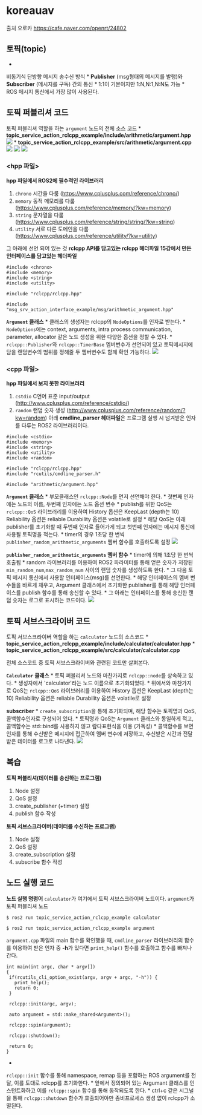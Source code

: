 # koreauav
출처 오로카 https://cafe.naver.com/openrt/24802
## 토픽(topic)
*
비동기식 단방향 메시지 송수신 방식
*
**Publisher** (msg형태의 메시지를 발행)와 **Subscriber** (메시지를 구독) 간의 통신
*
1:1이 기본이지만 1:N,N:1,N:N도 가능
*
ROS 메시지 통신에서 가장 많이 사용된다.

## 토픽 퍼블리셔 코드
토픽 퍼블리셔 역할을 하는 `argument` 노드의 전체 소스 코드
*
**topic_service_action_rclcpp_example/include/arithmetic/argument.hpp**
![](https://images.velog.io/images/kyungha47/post/107033ef-8fca-4a89-ab9b-8dbf2d8d9d28/image.png)
*
**topic_service_action_rclcpp_example/src/arithmetic/argument.cpp**
![](https://images.velog.io/images/kyungha47/post/f1b53c48-40da-4983-a07b-bec78b54eafd/image.png)
![](https://images.velog.io/images/kyungha47/post/a0b77d48-e881-4e38-acd5-a17e0c7b15bb/image.png)
![](https://images.velog.io/images/kyungha47/post/ec75e6fd-d5f3-4fbf-b550-e60dca3035d0/image.png)
### <hpp 파일>
**hpp 파일에서 ROS2에 필수적인 라이브러리**
1. `chrono` 시간을 다룸 (https://www.cplusplus.com/reference/chrono/)
2. `memory` 동적 메모리를 다룸 (https://www.cplusplus.com/reference/memory/?kw=memory)
3. `string` 문자열을 다룸 (https://www.cplusplus.com/reference/string/string/?kw=string)
4. `utility` 서로 다른 도메인을 다룸 (https://www.cplusplus.com/reference/utility/?kw=utility)

 그 아래에 선언 되어 있는 것
**rclcpp API를 담고있는 rclcpp 헤더파일**
**15강에서 만든 인터페이스를 담고있는 헤더파일** 

~~~
#include <chrono>
#include <memory>
#include <string>
#include <utility>

#include "rclcpp/rclcpp.hpp"

#include "msg_srv_action_interface_example/msg/arithmetic_argument.hpp"
~~~
**`Argument` 클래스**
*
클래스의 생성자는 rclcpp의 `NodeOptions`를 인자로 받는다.
*
`NodeOptions`에는 context, arguments, intra process communication, parameter, allocator 같은 노드 생성을 위한 다양한 옵션을 정할 수 있다.
*
`rclcpp::Publisher`와 `rclcpp::TimerBase` 멤버변수가 선언되어 있고 토픽메시지에 담을 랜덤변수의 범위를 정해줄 두 멤버변수도 함께 확인 가능하다.
![](https://images.velog.io/images/kyungha47/post/4328fe8e-ddc8-49aa-8a96-0412fe21a0c0/image.png)


### <cpp 파일>
**hpp 파일에서 보지 못한 라이브러리**
1. `cstdio` C언어 표준 input/output (http://www.cplusplus.com/reference/cstdio/)
2. `random` 랜덤 숫자 생성 (http://www.cplusplus.com/reference/random/?kw=random)
아래 **cmdline_parser 헤더파일**은 프로그램 실행 시 넘겨받은 인자를 다루는 ROS2 라이브러리이다.
~~~
#include <cstdio>
#include <memory>
#include <string>
#include <utility>
#include <random>

#include "rclcpp/rclcpp.hpp"
#include "rcutils/cmdline_parser.h"

#include "arithmetic/argument.hpp"
~~~

**`Argument` 클래스**
*
부모클래스인 `rclcpp::Node`를 먼저 선언해야 한다.
*
첫번째 인자에는 노드의 이름, 두번째 인자에는 노드 옵션 변수
*
publish를 위한 QoS는 `rclcpp::QoS` 라이브러리를 이용하여 
History 옵션은 KeepLast (depth는 10)
Reliability 옵션은 reliable
Durability 옵션은 volatile로 설정
*
해당 QoS는 아래 publisher를 초기화할 때 두번째 인자로 들어가게 되고
첫번째 인자에는 메시지 통신에 사용될 토픽명을 적는다.
*
timer의 경우 1초당 한 번씩 `publisher_random_arithmetic_arguments` 멤버 함수를 호출하도록 설정
![](https://images.velog.io/images/kyungha47/post/01be1d26-e51c-4245-bff4-3a3483b37f17/image.png)

**`publisher_random_arithmetic_arguments` 멤버 함수**
*
timer에 의해 1초당 한 번씩 호출됨
*
random 라이브러리를 이용하여 ROS2 파라미터를 통해 얻은 숫자가 저장된 `min_random_num`,`max_random_num` 사이의 랜덤 숫자를 생성하도록 한다.
*
그 다음 토픽 메시지 통신에서 사용할 인터페이스(msg)를 선언한다.
*
해당 인터페이스의 멤버 변수들을 바르게 채우고, Argument 클래스에서 초기화한 publisher를 통해 해당 인터페이스를 publish 함수를 통해 송신할 수 있다.
*
그 아래는 인터페이스를 통해 송신한 랜덤 숫자는 로그로 표시하는 코드이다.
![](https://images.velog.io/images/kyungha47/post/9059cf86-c2b7-413b-8829-01dc41bf88d7/image.png)

## 토픽 서브스크라이버 코드
토픽 서브스크라이버 역할을 하는 `calculator` 노드의 소스코드
*
**topic_service_action_rclcpp_example/include/calculator/calculator.hpp**
*
**topic_service_action_rclcpp_example/src/calculator/calculator.cpp**

전체 소스코드 중 토픽 서브스크라이버와 관련된 코드만 살펴본다.

**`Calculator` 클래스**
*
토픽 퍼블리셔 노드와 마찬가지로 `rclcpp::node`를 상속하고 있다.
*
생성자에서 'calculator'라는 노드 이름으로 초기화되었다.
*
위에서와 마찬가지로 QoS는 `rclcpp::QoS` 라이브러리를 이용하여 
History 옵션은 KeepLast (depth는 10)
Reliability 옵션은 reliable
Durability 옵션은 volatile로 설정

**subscriber**
*
`create_subscription`을 통해 초기화되며, 해당 함수는 토픽명과 QoS, 콜백함수인자로 구성되어 있다.
*
토픽명과 QoS는 `Argument` 클래스와 동일하게 적고, 콜백함수는 std::bind를 사용하지 않고 람다표현식을 이용 (가독성)
*
콜백함수를 보면 인자를 통해 수신받은 메시지에 접근하여 멤버 변수에 저장하고, 수신받은 시간과 전달받은 데이터를 로그로 나타낸다.
![](https://images.velog.io/images/kyungha47/post/b6446409-af64-40c5-b3a1-99b4043bb809/image.png)

## 복습

**토픽 퍼블리셔(데이터를 송신하는 프로그램)**
1. Node 설정
2. QoS 설정
3. create_publisher (+timer) 설정
4. publish 함수 작성

**토픽 서브스크라이버(데이터를 수신하는 프로그램)**
1. Node 설정
2. QoS 설정
3. create_subscription 설정
4. subscribe 함수 작성

## 노드 실행 코드
**노드 실행 명령어**
`calculator`가 여기에서 토픽 서브스크라이버 노드이다.
`argument`가 토픽 퍼블리셔 노드
~~~
$ ros2 run topic_service_action_rclcpp_example calculator

$ ros2 run topic_service_action_rclcpp_example argument
~~~
`argument.cpp` 파일의 main 함수를 확인했을 때, `cmdline_parser` 라이브러리의 함수를 이용하여 받은 인자 중 **-h**가 있다면 `print_help()` 함수를 호출하고 함수를 빠져나간다.
~~~
int main(int argc, char * argv[])
{
 if(rcutils_cli_option_exist(argv, argv + argc, "-h")) {
   print_help();
   return 0;
 }
 
 rclcpp::init(argc, argv);
 
 auto argument = std::make_shared<Argument>();
 
 rclcpp::spin(argument);
 
 rclcpp::shutdown();
 
 return 0;
}
 ~~~
*
`rclcpp::init` 함수를 통해 namespace, remap 등을 포함하는 ROS argument를 전달, 이를 토대로 rclcpp를 초기화한다.
*
앞에서 정의되어 있는 Argumant 클래스를 인스턴트화하고 이를 `rclcpp::spin` 함수를 통해 동작되도록 한다.
*
ctrl+c 같은 시그널을 통해 `rclcpp::shutdown` 함수가 호출되어야만 좀비프로세스 생성 없이 rclcpp가 소멸된다.
